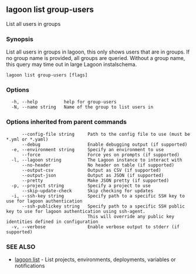 ## lagoon list group-users

List all users in groups

### Synopsis

List all users in groups in lagoon, this only shows users that are in groups.
If no group name is provided, all groups are queried.
Without a group name, this query may time out in large Lagoon instalschema.

```
lagoon list group-users [flags]
```

### Options

```
  -h, --help          help for group-users
  -N, --name string   Name of the group to list users in
```

### Options inherited from parent commands

```
      --config-file string     Path to the config file to use (must be *.yml or *.yaml)
      --debug                  Enable debugging output (if supported)
  -e, --environment string     Specify an environment to use
      --force                  Force yes on prompts (if supported)
  -l, --lagoon string          The Lagoon instance to interact with
      --no-header              No header on table (if supported)
      --output-csv             Output as CSV (if supported)
      --output-json            Output as JSON (if supported)
      --pretty                 Make JSON pretty (if supported)
  -p, --project string         Specify a project to use
      --skip-update-check      Skip checking for updates
  -i, --ssh-key string         Specify path to a specific SSH key to use for lagoon authentication
      --ssh-publickey string   Specify path to a specific SSH public key to use for lagoon authentication using ssh-agent.
                               This will override any public key identities defined in configuration
  -v, --verbose                Enable verbose output to stderr (if supported)
```

### SEE ALSO

* [lagoon list](lagoon_list.md)	 - List projects, environments, deployments, variables or notifications

